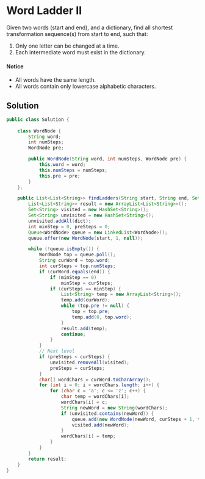 # Word Ladder II

Given two words \(start and end\), and a dictionary, find all shortest transformation sequence\(s\) from start to end, such that:

1. Only one letter can be changed at a time. 
2. Each intermediate word must exist in the dictionary.

#### Notice

* All words have the same length. 
* All words contain only lowercase alphabetic characters.

## Solution

```java
public class Solution {
    	    
    class WordNode {
		String word;
		int numSteps;
		WordNode pre;

		public WordNode(String word, int numSteps, WordNode pre) {
			this.word = word;
			this.numSteps = numSteps;
			this.pre = pre;
		}
	};

	public List<List<String>> findLadders(String start, String end, Set<String> dict) {
		List<List<String>> result = new ArrayList<List<String>>();
		Set<String> visited = new HashSet<String>();
		Set<String> unvisited = new HashSet<String>();
		unvisited.addAll(dict);
		int minStep = 0, preSteps = 0;
		Queue<WordNode> queue = new LinkedList<WordNode>();
		queue.offer(new WordNode(start, 1, null));

		while (!queue.isEmpty()) {
			WordNode top = queue.poll();
			String curWord = top.word;
			int curSteps = top.numSteps;
			if (curWord.equals(end)) {
				if (minStep == 0)
					minStep = curSteps;
				if (curSteps == minStep) {
					List<String> temp = new ArrayList<String>();
					temp.add(curWord);
					while (top.pre != null) {
						top = top.pre;
						temp.add(0, top.word);
					}
					result.add(temp);
					continue;
				}
			}
			// Next level
			if (preSteps < curSteps) {
				unvisited.removeAll(visited);
				preSteps = curSteps;
			}
			char[] wordChars = curWord.toCharArray();
			for (int i = 0; i < wordChars.length; i++) {
				for (char c = 'a'; c <= 'z'; c++) {
					char temp = wordChars[i];
					wordChars[i] = c;
					String newWord = new String(wordChars);
					if (unvisited.contains(newWord)) {
						queue.add(new WordNode(newWord, curSteps + 1, top));
						visited.add(newWord);
					}
					wordChars[i] = temp;
				}
			}
		}
		return result;
	}
}

```

